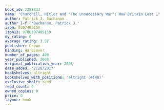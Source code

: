 ```yaml
---
book_id: 2258833
name: 'Churchill, Hitler and "The Unnecessary War": How Britain Lost Its Empire and the West Lost the World'
author: Patrick J. Buchanan
author_l-f: 'Buchanan, Patrick J.'
isbn: 030740515X
isbn13: 9780307405159
my_rating: 0
average_rating: 3.97
publisher: Crown
binding: Hardcover
number_of_pages: 400
year_published: 2008
original_publication_year: 2008
date_added: '2/28/2017'
bookshelves: altright
bookshelves_with_positions: 'altright (#148)'
exclusive_shelf: read
read_count: 0
owned_copies: 0
price: 0
layout: book
---
```

